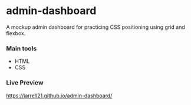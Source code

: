 # admin-dashboard

A mockup admin dashboard for practicing CSS positioning using grid and flexbox.

### Main tools

- HTML
- CSS

### Live Preview

https://jarrell21.github.io/admin-dashboard/

